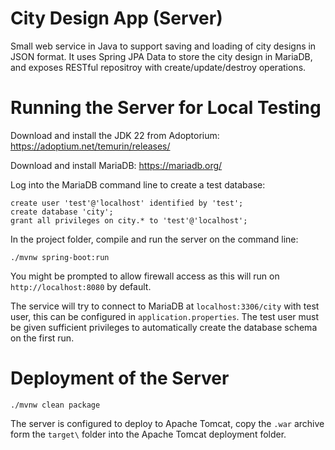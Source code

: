 # City Design App (Server)
Small web service in Java to support saving and loading of city designs in JSON format.
It uses Spring JPA Data to store the city design in MariaDB, and exposes RESTful repositroy with create/update/destroy operations.

# Running the Server for Local Testing

Download and install the JDK 22 from Adoptorium: https://adoptium.net/temurin/releases/

Download and install MariaDB: https://mariadb.org/

Log into the MariaDB command line to create a test database:

```
create user 'test'@'localhost' identified by 'test';
create database 'city';
grant all privileges on city.* to 'test'@'localhost';
```

In the project folder, compile and run the server on the command line:

`./mvnw spring-boot:run`

You might be prompted to allow firewall access as this will run on `http://localhost:8080` by default.

The service will try to connect to MariaDB at `localhost:3306/city` with test user, this can be configured in `application.properties`.
The test user must be given sufficient privileges to automatically create the database schema on the first run.

# Deployment of the Server

`./mvnw clean package`

The server is configured to deploy to Apache Tomcat, copy the `.war` archive form the `target\` folder into the Apache Tomcat deployment folder.

